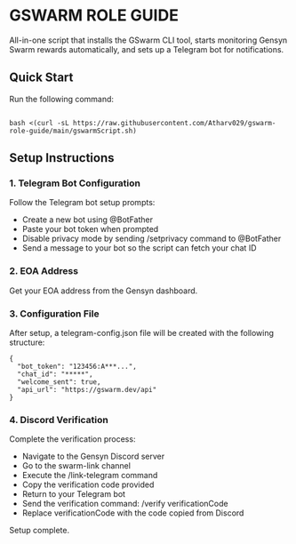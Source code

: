 # GSWARM ROLE GUIDE

All-in-one script that installs the GSwarm CLI tool, starts monitoring Gensyn Swarm rewards automatically, and sets up a Telegram bot for notifications.

## Quick Start

Run the following command:

````

bash <(curl -sL https://raw.githubusercontent.com/Atharv029/gswarm-role-guide/main/gswarmScript.sh)

````

## Setup Instructions

### 1. Telegram Bot Configuration

Follow the Telegram bot setup prompts:

- Create a new bot using @BotFather
- Paste your bot token when prompted
- Disable privacy mode by sending /setprivacy command to @BotFather
- Send a message to your bot so the script can fetch your chat ID

### 2. EOA Address

Get your EOA address from the Gensyn dashboard.

### 3. Configuration File

After setup, a telegram-config.json file will be created with the following structure:

```
{
  "bot_token": "123456:A***...",
  "chat_id": "*****",
  "welcome_sent": true,
  "api_url": "https://gswarm.dev/api"
}
```

### 4. Discord Verification

Complete the verification process:

- Navigate to the Gensyn Discord server
- Go to the swarm-link channel
- Execute the /link-telegram command
- Copy the verification code provided
- Return to your Telegram bot
- Send the verification command: /verify verificationCode
- Replace verificationCode with the code copied from Discord

Setup complete.
